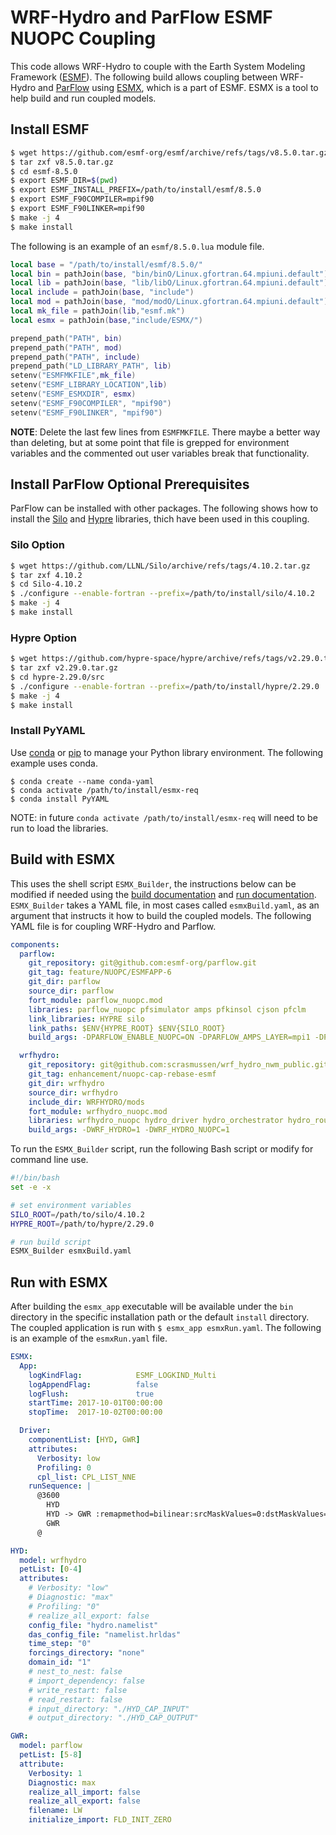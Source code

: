 # WRF-Hydro and ParFlow ESMF NUOPC Coupling

This code allows WRF-Hydro to couple with the Earth System Modeling Framework ([ESMF](https://github.com/esmf-org/esmf/tree/develop)).
The following build allows coupling between WRF-Hydro and [ParFlow](https://parflow.org/) using [ESMX](https://github.com/esmf-org/esmf/tree/develop/src/addon/ESMX), which is a part of ESMF.
ESMX is a tool to help build and run coupled models.

## Install ESMF
``` bash
$ wget https://github.com/esmf-org/esmf/archive/refs/tags/v8.5.0.tar.gz
$ tar zxf v8.5.0.tar.gz
$ cd esmf-8.5.0
$ export ESMF_DIR=$(pwd)
$ export ESMF_INSTALL_PREFIX=/path/to/install/esmf/8.5.0
$ export ESMF_F90COMPILER=mpif90
$ export ESMF_F90LINKER=mpif90
$ make -j 4
$ make install
```

The following is an example of an `esmf/8.5.0.lua` module file.
``` lua
local base = "/path/to/install/esmf/8.5.0/"
local bin = pathJoin(base, "bin/binO/Linux.gfortran.64.mpiuni.default")
local lib = pathJoin(base, "lib/libO/Linux.gfortran.64.mpiuni.default")
local include = pathJoin(base, "include")
local mod = pathJoin(base, "mod/modO/Linux.gfortran.64.mpiuni.default")
local mk_file = pathJoin(lib,"esmf.mk")
local esmx = pathJoin(base,"include/ESMX/")

prepend_path("PATH", bin)
prepend_path("PATH", mod)
prepend_path("PATH", include)
prepend_path("LD_LIBRARY_PATH", lib)
setenv("ESMFMKFILE",mk_file)
setenv("ESMF_LIBRARY_LOCATION",lib)
setenv("ESMF_ESMXDIR", esmx)
setenv("ESMF_F90COMPILER", "mpif90")
setenv("ESMF_F90LINKER", "mpif90")
```
**NOTE**: Delete the last few lines from `ESMFMKFILE`. There maybe a better way than deleting, but at some point that file is grepped for environment variables and the commented out user variables break that functionality.


## Install ParFlow Optional Prerequisites
ParFlow can be installed with other packages.
The following shows how to install the [Silo](https://github.com/LLNL/Silo) and [Hypre](https://computing.llnl.gov/projects/hypre-scalable-linear-solvers-multigrid-methods) libraries, thich have been used in this coupling.

### Silo Option
``` bash
$ wget https://github.com/LLNL/Silo/archive/refs/tags/4.10.2.tar.gz
$ tar zxf 4.10.2
$ cd Silo-4.10.2
$ ./configure --enable-fortran --prefix=/path/to/install/silo/4.10.2
$ make -j 4
$ make install
```

### Hypre Option
``` bash
$ wget https://github.com/hypre-space/hypre/archive/refs/tags/v2.29.0.tar.gz
$ tar zxf v2.29.0.tar.gz
$ cd hypre-2.29.0/src
$ ./configure --enable-fortran --prefix=/path/to/install/hypre/2.29.0
$ make -j 4
$ make install
```

### Install PyYAML
Use [conda](https://conda.io/projects/conda/en/latest/user-guide/tasks/manage-environments.html) or [pip](https://packaging.python.org/en/latest/guides/installing-using-pip-and-virtual-environments/) to manage your Python library environment. The following example uses conda.
```
$ conda create --name conda-yaml
$ conda activate /path/to/install/esmx-req
$ conda install PyYAML
```
NOTE: in future `conda activate /path/to/install/esmx-req` will need to be run to load the libraries.



## Build with ESMX
This uses the shell script `ESMX_Builder`, the instructions below can be modified if needed using the [build documentation](https://github.com/esmf-org/esmf/tree/develop/src/addon/ESMX#esmx_builder) and [run documentation](https://github.com/esmf-org/esmf/tree/develop/src/addon/ESMX#esmx_builder).
`ESMX_Builder` takes a YAML file, in most cases called `esmxBuild.yaml`, as an argument that instructs it how to build the coupled models.
The following YAML file is for coupling WRF-Hydro and Parflow.
``` yaml
components:
  parflow:
    git_repository: git@github.com:esmf-org/parflow.git
    git_tag: feature/NUOPC/ESMFAPP-6
    git_dir: parflow
    source_dir: parflow
    fort_module: parflow_nuopc.mod
    libraries: parflow_nuopc pfsimulator amps pfkinsol cjson pfclm
    link_libraries: HYPRE silo
    link_paths: $ENV{HYPRE_ROOT} $ENV{SILO_ROOT}
    build_args: -DPARFLOW_ENABLE_NUOPC=ON -DPARFLOW_AMPS_LAYER=mpi1 -DPARFLOW_HAVE_CLM=ON -DPARFLOW_ENABLE_HYPRE=ON -DPARFLOW_ENABLE_SILO=ON -DPARFLOW_ENABLE_NETCDF=ON

  wrfhydro:
    git_repository: git@github.com:scrasmussen/wrf_hydro_nwm_public.git
    git_tag: enhancement/nuopc-cap-rebase-esmf
    git_dir: wrfhydro
    source_dir: wrfhydro
    include_dir: WRFHYDRO/mods
    fort_module: wrfhydro_nuopc.mod
    libraries: wrfhydro_nuopc hydro_driver hydro_orchestrator hydro_routing hydro_utils hydro_mpp hydro_debug_utils hydro_routing_overland hydro_routing_subsurface hydro_data_rec hydro_routing_reservoirs_levelpool hydro_routing_reservoirs_hybrid hydro_routing_reservoirs_rfc hydro_routing_reservoirs hydro_netcdf_layer
    build_args: -DWRF_HYDRO=1 -DWRF_HYDRO_NUOPC=1
```

To run the `ESMX_Builder` script, run the following Bash script or modify for command line use.
``` bash
#!/bin/bash
set -e -x

# set environment variables
SILO_ROOT=/path/to/silo/4.10.2
HYPRE_ROOT=/path/to/hypre/2.29.0

# run build script
ESMX_Builder esmxBuild.yaml
```

## Run with ESMX
After building the `esmx_app` executable will be available under the `bin` directory in the specific installation path or the default `install` directory.
The coupled application is run with `$ esmx_app esmxRun.yaml`.
The following is an example of the `esmxRun.yaml` file.

``` yaml
ESMX:
  App:
    logKindFlag:            ESMF_LOGKIND_Multi
    logAppendFlag:          false
    logFlush:               true
    startTime: 2017-10-01T00:00:00
    stopTime:  2017-10-02T00:00:00

  Driver:
    componentList: [HYD, GWR]
    attributes:
      Verbosity: low
      Profiling: 0
      cpl_list: CPL_LIST_NNE
    runSequence: |
      @3600
        HYD
        HYD -> GWR :remapmethod=bilinear:srcMaskValues=0:dstMaskValues=0
        GWR
      @

HYD:
  model: wrfhydro
  petList: [0-4]
  attributes:
    # Verbosity: "low"
    # Diagnostic: "max"
    # Profiling: "0"
    # realize_all_export: false
    config_file: "hydro.namelist"
    das_config_file: "namelist.hrldas"
    time_step: "0"
    forcings_directory: "none"
    domain_id: "1"
    # nest_to_nest: false
    # import_dependency: false
    # write_restart: false
    # read_restart: false
    # input_directory: "./HYD_CAP_INPUT"
    # output_directory: "./HYD_CAP_OUTPUT"

GWR:
  model: parflow
  petList: [5-8]
  attribute:
    Verbosity: 1
    Diagnostic: max
    realize_all_import: false
    realize_all_export: false
    filename: LW
    initialize_import: FLD_INIT_ZERO
```
